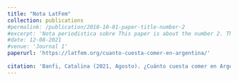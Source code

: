 ```yaml
---
title: "Nota LatFem"
collection: publications
#permalink: /publication/2010-10-01-paper-title-number-2
#excerpt: 'Nota periodistica sobre This paper is about the number 2. The number 3 is left for future work.'
#date: 12-08-2021
#venue: 'Journal 1'
paperurl: 'https://latfem.org/cuanto-cuesta-comer-en-argentina/'
 
citation: 'Banfi, Catalina (2021, Agosto). ¿Cuánto cuesta comer en Argentina? LATFEM; <i>Journal 1</i>. 1(3).'
---
```



